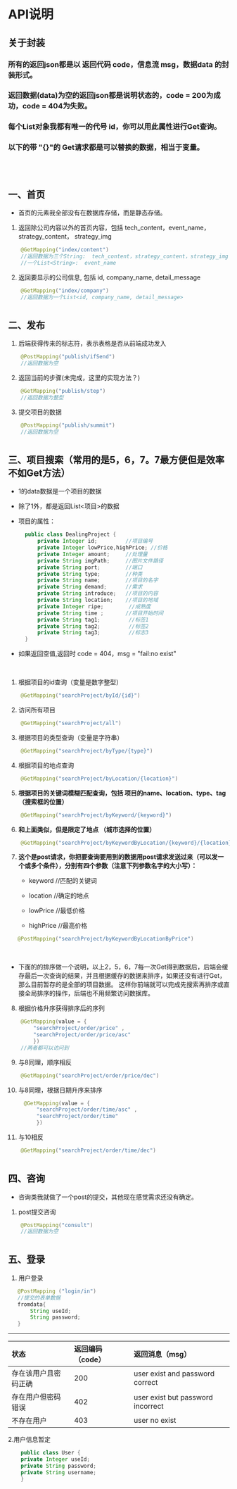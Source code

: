 # API说明
## 关于封装
### 所有的返回json都是以 返回代码 code，信息流 msg，数据data 的封装形式。
### 返回数据(data)为空的返回json都是说明状态的，code = 200为成功，code = 404为失败。
### 每个List对象我都有唯一的代号 id，你可以用此属性进行Get查询。
### 以下的带 "{}"的 Get请求都是可以替换的数据，相当于变量。 

<br></br> 
## 一、首页
- 首页的元素我全部没有在数据库存储，而是静态存储。
> 
1. 返回除公司内容以外的首页内容，包括 tech_content，event_name，strategy_content， strategy_img
```java
    @GetMapping("index/content")
    //返回数据为三个String:  tech_content，strategy_content，strategy_img
    //一个List<String>:  event_name
```

2. 返回要显示的公司信息, 包括 id,  company_name,  detail_message
```java
    @GetMapping("index/company")
    //返回数据为一个List<id, company_name, detail_message>
```
#
## 二、发布
1. 后端获得传来的标志符，表示表格是否从前端成功发入
```java
    @PostMapping("publish/ifSend")
    //返回数据为空
```
2. 返回当前的步骤(未完成，这里的实现方法？)
```java 
    @GetMapping("publish/step")
    //返回数据为整型
```
3. 提交项目的数据
```java
    @PostMapping("publish/summit")
    //返回数据为空
```
#
## 三、项目搜索（常用的是5，6，7。7最方便但是效率不如Get方法）
+ 1的data数据是一个项目的数据
  
+ 除了1外，都是返回List<项目>的数据
+ 项目的属性：
  ```java
    public class DealingProject {
        private Integer id;         //项目编号
        private Integer lowPrice,highPrice; //价格
        private Integer amount;     //处理量
        private String imgPath;     //图片文件路径
        private String port;        //端口
        private String type;        //种类
        private String name;        //项目的名字
        private String demand;      //需求
        private String introduce;   //项目的内容
        private String location;    //项目的地域
        private Integer ripe;        //成熟度
        private String time ;       //项目开始时间
        private String tag1;         //标签1
        private String tag2;         //标签2
        private String tag3;         //标志3
    }
  ```
+ 如果返回空值,返回时 code = 404，msg = "fail:no exist"
  
<br></b>
1. 根据项目的id查询（变量是数字整型）
```java
    @GetMapping("searchProject/byId/{id}")
```
2. 访问所有项目
```java 
    @GetMapping("searchProject/all")
```
3. 根据项目的类型查询（变量是字符串）
```java
    @GetMapping("searchProject/byType/{type}")
```
4. 根据项目的地点查询
```java
    @GetMapping("searchProject/byLocation/{location}")
```
5. **根据项目的关键词模糊匹配查询，包括 项目的name、location、type、tag  （搜索框的位置）**
```java
    @GetMapping("searchProject/byKeyword/{keyword}")
```
6. **和上面类似，但是限定了地点 （城市选择的位置）**
```java
    @GetMapping("searchProject/byKeywordByLocation/{keyword}/{location}")
```
7. **这个是post请求，你把要查询要用到的数据用post请求发送过来（可以发一个或多个条件），分别有四个参数（注意下列参数名字的大小写）：**
   + keyword    //匹配的关键词

   + location   //确定的地点   

   + lowPrice   //最低价格

   + highPrice  //最高价格
 ```java
    @PostMapping("searchProject/byKeywordByLocationByPrice")
 ```
<br></b>
   - 下面的的排序做一个说明，以上2，5，6，7每一次Get得到数据后，后端会缓存最后一次查询的结果，并且根据缓存的数据来排序，如果还没有进行Get，那么目前暂存的是全部的项目数据。 这样你前端就可以完成先搜索再排序或直接全局排序的操作，后端也不用频繁访问数据库。
8. 根据价格升序获得排序后的序列
```java
    @GetMapping(value = {
        "searchProject/order/price" ,
        "searchProject/order/price/asc"
        })
    //两者都可以访问到
```
9. 与8同理，顺序相反
```java
    @GetMapping("searchProject/order/price/dec")
```
10. 与8同理，根据日期升序来排序
```java
     @GetMapping(value = {
         "searchProject/order/time/asc" ,
         "searchProject/order/time"
         })
```
11. 与10相反
```java
    @GetMapping("searchProject/order/time/dec")
```
#
## 四、咨询
- 咨询类我就做了一个post的提交，其他现在感觉需求还没有确定。
1. post提交咨询
```java
    @PostMapping("consult")
    //返回数据为空
```
#
## 五、登录
1. 用户登录
   
```java
   @PostMapping ("login/in")
   //提交的表单数据
   fromdata{
       String useId;
       String password;
   }
```
----
|状态|  返回编码（code）|   返回消息（msg）
|:--|:--|:--
|存在该用户且密码正确|200|user exist and password correct
|存在用户但密码错误|402|user exist but password incorrect
|不存在用户|403|user no exist

2.用户信息暂定
```java
    public class User {
    private Integer useId;
    private String password;
    private String username;
    }
```
     
   

